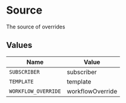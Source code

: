 # Source

The source of overrides


## Values

| Name                | Value               |
| ------------------- | ------------------- |
| `SUBSCRIBER`        | subscriber          |
| `TEMPLATE`          | template            |
| `WORKFLOW_OVERRIDE` | workflowOverride    |